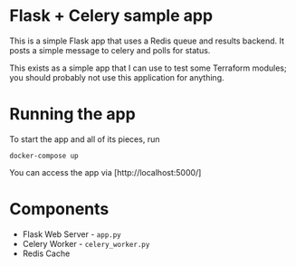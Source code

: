 # Flask + Celery sample app

This is a simple Flask app that uses a Redis queue and results backend. It posts a
simple message to celery and polls for status.

This exists as a simple app that I can use to test some Terraform modules;
you should probably not use this application for anything.

# Running the app

To start the app and all of its pieces, run

```
docker-compose up
```

You can access the app via [http://localhost:5000/]

# Components

* Flask Web Server - `app.py`
* Celery Worker - `celery_worker.py`
* Redis Cache